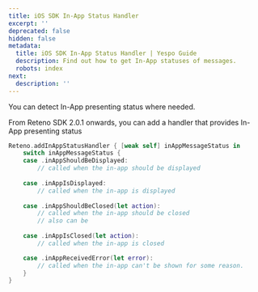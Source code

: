 ```yaml
---
title: iOS SDK In-App Status Handler
excerpt: ''
deprecated: false
hidden: false
metadata:
  title: iOS SDK In-App Status Handler | Yespo Guide
  description: Find out how to get In-App statuses of messages.
  robots: index
next:
  description: ''
---
```

You can detect In-App presenting status where needed.

From Reteno SDK 2.0.1 onwards, you can add a handler that provides In-App presenting status

```swift
Reteno.addInAppStatusHandler { [weak self] inAppMessageStatus in
    switch inAppMessageStatus {
    case .inAppShouldBeDisplayed:
        // called when the in-app should be displayed
                
    case .inAppIsDisplayed:
        // called when the in-app is displayed
                
    case .inAppShouldBeClosed(let action):
        // called when the in-app should be closed
        // also can be 
            
    case .inAppIsClosed(let action):
        // called when the in-app is closed

    case .inAppReceivedError(let error):
        // called when the in-app can't be shown for some reason.
    }
}
```